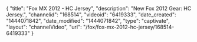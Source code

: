 {
    "title": "Fox MX 2012 - HC Jersey",
    "description": "New Fox 2012 Gear: HC Jersey.",
    "channelid": "168514",
    "videoid": "6419333",
    "date_created": "1444071842",
    "date_modified": "1444071842",
    "type": "captivate",
    "layout": "channelVideo",
    "url": "\/fox\/fox-mx-2012-hc-jersey\/168514-6419333"
}
